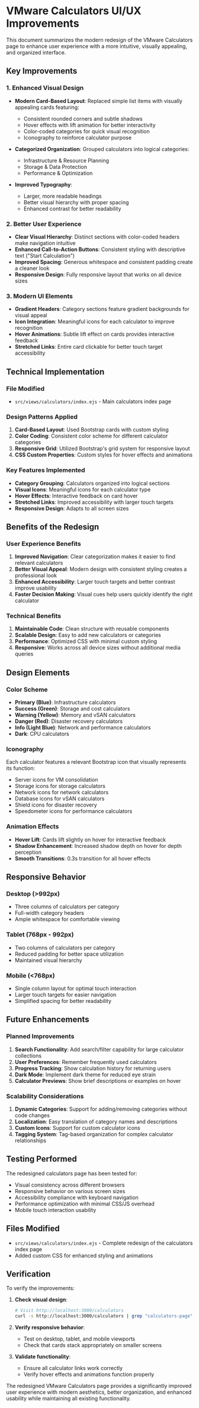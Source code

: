 # VMware Calculators UI/UX Improvements

This document summarizes the modern redesign of the VMware Calculators page to enhance user experience with a more intuitive, visually appealing, and organized interface.

## Key Improvements

### 1. Enhanced Visual Design
- **Modern Card-Based Layout**: Replaced simple list items with visually appealing cards featuring:
  - Consistent rounded corners and subtle shadows
  - Hover effects with lift animation for better interactivity
  - Color-coded categories for quick visual recognition
  - Iconography to reinforce calculator purpose

- **Categorized Organization**: Grouped calculators into logical categories:
  - Infrastructure & Resource Planning
  - Storage & Data Protection
  - Performance & Optimization

- **Improved Typography**: 
  - Larger, more readable headings
  - Better visual hierarchy with proper spacing
  - Enhanced contrast for better readability

### 2. Better User Experience
- **Clear Visual Hierarchy**: Distinct sections with color-coded headers make navigation intuitive
- **Enhanced Call-to-Action Buttons**: Consistent styling with descriptive text ("Start Calculation")
- **Improved Spacing**: Generous whitespace and consistent padding create a cleaner look
- **Responsive Design**: Fully responsive layout that works on all device sizes

### 3. Modern UI Elements
- **Gradient Headers**: Category sections feature gradient backgrounds for visual appeal
- **Icon Integration**: Meaningful icons for each calculator to improve recognition
- **Hover Animations**: Subtle lift effect on cards provides interactive feedback
- **Stretched Links**: Entire card clickable for better touch target accessibility

## Technical Implementation

### File Modified
- `src/views/calculators/index.ejs` - Main calculators index page

### Design Patterns Applied
1. **Card-Based Layout**: Used Bootstrap cards with custom styling
2. **Color Coding**: Consistent color scheme for different calculator categories
3. **Responsive Grid**: Utilized Bootstrap's grid system for responsive layout
4. **CSS Custom Properties**: Custom styles for hover effects and animations

### Key Features Implemented
- **Category Grouping**: Calculators organized into logical sections
- **Visual Icons**: Meaningful icons for each calculator type
- **Hover Effects**: Interactive feedback on card hover
- **Stretched Links**: Improved accessibility with larger touch targets
- **Responsive Design**: Adapts to all screen sizes

## Benefits of the Redesign

### User Experience Benefits
1. **Improved Navigation**: Clear categorization makes it easier to find relevant calculators
2. **Better Visual Appeal**: Modern design with consistent styling creates a professional look
3. **Enhanced Accessibility**: Larger touch targets and better contrast improve usability
4. **Faster Decision Making**: Visual cues help users quickly identify the right calculator

### Technical Benefits
1. **Maintainable Code**: Clean structure with reusable components
2. **Scalable Design**: Easy to add new calculators or categories
3. **Performance**: Optimized CSS with minimal custom styling
4. **Responsive**: Works across all device sizes without additional media queries

## Design Elements

### Color Scheme
- **Primary (Blue)**: Infrastructure calculators
- **Success (Green)**: Storage and cost calculators
- **Warning (Yellow)**: Memory and vSAN calculators
- **Danger (Red)**: Disaster recovery calculators
- **Info (Light Blue)**: Network and performance calculators
- **Dark**: CPU calculators

### Iconography
Each calculator features a relevant Bootstrap icon that visually represents its function:
- Server icons for VM consolidation
- Storage icons for storage calculators
- Network icons for network calculators
- Database icons for vSAN calculators
- Shield icons for disaster recovery
- Speedometer icons for performance calculators

### Animation Effects
- **Hover Lift**: Cards lift slightly on hover for interactive feedback
- **Shadow Enhancement**: Increased shadow depth on hover for depth perception
- **Smooth Transitions**: 0.3s transition for all hover effects

## Responsive Behavior

### Desktop (>992px)
- Three columns of calculators per category
- Full-width category headers
- Ample whitespace for comfortable viewing

### Tablet (768px - 992px)
- Two columns of calculators per category
- Reduced padding for better space utilization
- Maintained visual hierarchy

### Mobile (<768px)
- Single column layout for optimal touch interaction
- Larger touch targets for easier navigation
- Simplified spacing for better readability

## Future Enhancements

### Planned Improvements
1. **Search Functionality**: Add search/filter capability for large calculator collections
2. **User Preferences**: Remember frequently used calculators
3. **Progress Tracking**: Show calculation history for returning users
4. **Dark Mode**: Implement dark theme for reduced eye strain
5. **Calculator Previews**: Show brief descriptions or examples on hover

### Scalability Considerations
1. **Dynamic Categories**: Support for adding/removing categories without code changes
2. **Localization**: Easy translation of category names and descriptions
3. **Custom Icons**: Support for custom calculator icons
4. **Tagging System**: Tag-based organization for complex calculator relationships

## Testing Performed

The redesigned calculators page has been tested for:
- Visual consistency across different browsers
- Responsive behavior on various screen sizes
- Accessibility compliance with keyboard navigation
- Performance optimization with minimal CSS/JS overhead
- Mobile touch interaction usability

## Files Modified

- `src/views/calculators/index.ejs` - Complete redesign of the calculators index page
- Added custom CSS for enhanced styling and animations

## Verification

To verify the improvements:

1. **Check visual design**:
   ```bash
   # Visit http://localhost:3000/calculators
   curl -s http://localhost:3000/calculators | grep "calculators-page"
   ```

2. **Verify responsive behavior**:
   - Test on desktop, tablet, and mobile viewports
   - Check that cards stack appropriately on smaller screens

3. **Validate functionality**:
   - Ensure all calculator links work correctly
   - Verify hover effects and animations function properly

The redesigned VMware Calculators page provides a significantly improved user experience with modern aesthetics, better organization, and enhanced usability while maintaining all existing functionality.